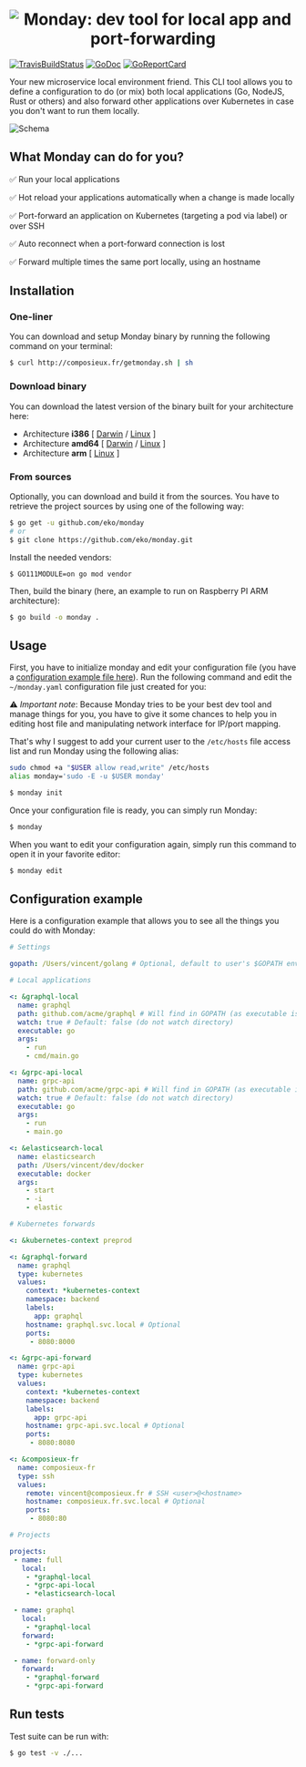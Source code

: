 <h1 align="center"><img src="misc/logo.jpg" title="Monday: dev tool for local app and port-forwarding" alt="Monday: dev tool for local app and port-forwarding"></h1>

[![TravisBuildStatus](https://api.travis-ci.org/eko/monday.svg?branch=master)](https://travis-ci.org/eko/monday)
[![GoDoc](https://godoc.org/github.com/eko/monday?status.png)](https://godoc.org/github.com/eko/monday)
[![GoReportCard](https://goreportcard.com/badge/github.com/eko/monday)](https://goreportcard.com/report/github.com/eko/monday)


Your new microservice local environment friend. This CLI tool allows you to define a configuration to do (or mix) both local applications (Go, NodeJS, Rust or others) and also forward other applications over Kubernetes in case you don't want to run them locally.

![Schema](https://github.com/eko/monday/blob/master/misc/schema.jpg?raw=true)

## What Monday can do for you?

✅ Run your local applications

✅ Hot reload your applications automatically when a change is made locally

✅ Port-forward an application on Kubernetes (targeting a pod via label) or over SSH

✅ Auto reconnect when a port-forward connection is lost

✅ Forward multiple times the same port locally, using an hostname

## Installation

### One-liner

You can download and setup Monday binary by running the following command on your terminal:

```bash
$ curl http://composieux.fr/getmonday.sh | sh
```

### Download binary

You can download the latest version of the binary built for your architecture here:

* Architecture **i386** [
    [Darwin](https://github.com/eko/monday/releases/latest/download/monday-darwin-386) /
    [Linux](https://github.com/eko/monday/releases/latest/download/monday-linux-386)
]
* Architecture **amd64** [
    [Darwin](https://github.com/eko/monday/releases/latest/download/monday-darwin-amd64) /
    [Linux](https://github.com/eko/monday/releases/latest/download/monday-linux-amd64)
]
* Architecture **arm** [
    [Linux](https://github.com/eko/it/releases/latest/download/monday-linux-arm)
]

### From sources

Optionally, you can download and build it from the sources. You have to retrieve the project sources by using one of the following way:
```bash
$ go get -u github.com/eko/monday
# or
$ git clone https://github.com/eko/monday.git
```

Install the needed vendors:

```
$ GO111MODULE=on go mod vendor
```

Then, build the binary (here, an example to run on Raspberry PI ARM architecture):
```bash
$ go build -o monday .
```

## Usage

First, you have to initialize monday and edit your configuration file (you have a [configuration example file here](https://raw.githubusercontent.com/eko/monday/example.yaml)).
Run the following command and edit the `~/monday.yaml` configuration file just created for you:

⚠️ *Important note*: Because Monday tries to be your best dev tool and manage things for you, you have to give it some chances to help you in editing host file and manipulating network interface for IP/port mapping.

That's why I suggest to add your current user to the `/etc/hosts` file access list and run Monday using the following alias:

```bash
sudo chmod +a "$USER allow read,write" /etc/hosts
alias monday='sudo -E -u $USER monday'
```

```bash
$ monday init
```

Once your configuration file is ready, you can simply run Monday:

```bash
$ monday
```

When you want to edit your configuration again, simply run this command to open it in your favorite editor:

```bash
$ monday edit
```

## Configuration example

Here is a configuration example that allows you to see all the things you could do with Monday:

```yaml
# Settings

gopath: /Users/vincent/golang # Optional, default to user's $GOPATH env var

# Local applications

<: &graphql-local
  name: graphql
  path: github.com/acme/graphql # Will find in GOPATH (as executable is "go")
  watch: true # Default: false (do not watch directory)
  executable: go
  args:
    - run
    - cmd/main.go

<: &grpc-api-local
  name: grpc-api
  path: github.com/acme/grpc-api # Will find in GOPATH (as executable is "go")
  watch: true # Default: false (do not watch directory)
  executable: go
  args:
    - run
    - main.go

<: &elasticsearch-local
  name: elasticsearch
  path: /Users/vincent/dev/docker
  executable: docker
  args:
    - start
    - -i
    - elastic

# Kubernetes forwards

<: &kubernetes-context preprod

<: &graphql-forward
  name: graphql
  type: kubernetes
  values:
    context: *kubernetes-context
    namespace: backend
    labels:
      app: graphql
    hostname: graphql.svc.local # Optional
    ports:
     - 8080:8000

<: &grpc-api-forward
  name: grpc-api
  type: kubernetes
  values:
    context: *kubernetes-context
    namespace: backend
    labels:
      app: grpc-api
    hostname: grpc-api.svc.local # Optional
    ports:
     - 8080:8080

<: &composieux-fr
  name: composieux-fr
  type: ssh
  values:
    remote: vincent@composieux.fr # SSH <user>@<hostname>
    hostname: composieux.fr.svc.local # Optional
    ports:
     - 8080:80

# Projects

projects:
 - name: full
   local:
    - *graphql-local
    - *grpc-api-local
    - *elasticsearch-local

 - name: graphql
   local:
    - *graphql-local
   forward:
    - *grpc-api-forward

 - name: forward-only
   forward:
    - *graphql-forward
    - *grpc-api-forward

```

## Run tests

Test suite can be run with:

```bash
$ go test -v ./...
```
